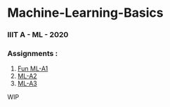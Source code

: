 # Machine-Learning-Basics
### IIIT A - ML - 2020

### Assignments :
1) [Fun ML-A1](https://github.com/XXDIL/Machine-Learning-Basics/tree/master/FML-A1)
2) [ML-A2](https://github.com/XXDIL/Machine-Learning-Basics/tree/master/ML-A2)
3) [ML-A3](https://github.com/XXDIL/Machine-Learning-Basics/tree/master/ML-A3)

WIP
